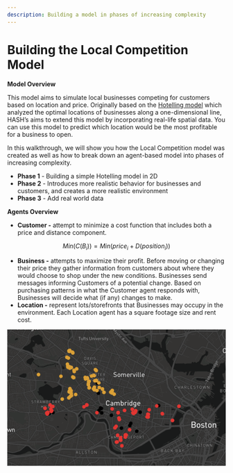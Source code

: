 ```yaml
---
description: Building a model in phases of increasing complexity
---
```


# Building the Local Competition Model

**Model Overview**

This model aims to simulate local businesses competing for customers based on location and price. Originally based on the [Hotelling model](http://www.math.toronto.edu/mccann/assignments/477/Hotelling29.pdf) which analyzed the optimal locations of businesses along a one-dimensional line, HASH’s aims to extend this model by incorporating real-life spatial data. You can use this model to predict which location would be the most profitable for a business to open.

In this walkthrough, we will show you how the Local Competition model was created as well as how to break down an agent-based model into phases of increasing complexity. 

* **Phase 1** - Building a simple Hotelling model in 2D
* **Phase 2** - Introduces more realistic behavior for businesses and customers, and creates a more realistic environment 
* **Phase 3** - Add real world data 

**Agents Overview**

* **Customer -** attempt to minimize a cost function that includes both a price and distance component. 

$$
Min(C(B_i))=Min(price_i+D(position_i))
$$

* **Business -** attempts to maximize their profit. Before moving or changing their price they gather information from customers about where they would choose to shop under the new conditions. Businesses send messages informing Customers of a potential change. Based on purchasing patterns in what the Customer agent responds with, Businesses will decide what \(if any\) changes to make.
* **Location -** represent lots/storefronts that Businesses may occupy in the environment. Each Location agent has a square footage size and rent cost.

![](../../.gitbook/assets/screen-shot-2020-06-24-at-4.56.47-pm.png)

